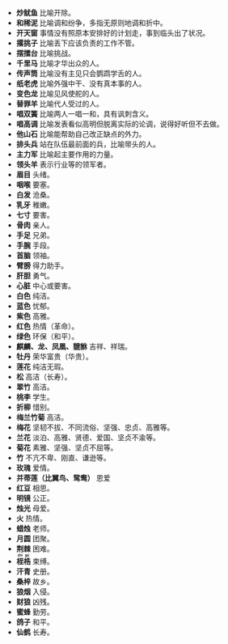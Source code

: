 * **炒鱿鱼** 比喻开除。
* **和稀泥** 比喻调和纷争，多指无原则地调和折中。
* **开天窗** 事情没有照原本安排好的计划走，事到临头出了状况。
* **撂挑子** 比喻丢下应该负责的工作不管。
* **摆擂台** 比喻挑战。
* **千里马** 比喻才华出众的人。
* **传声筒** 比喻没有主见只会鹦鹉学舌的人。
* **纸老虎** 比喻外强中干、没有真本事的人。
* **变色龙** 比喻见风使舵的人。
* **替罪羊** 比喻代人受过的人。
* **唱双簧** 比喻两人一唱一和，具有讽刺含义。
* **唱高调** 比喻发表看似高明但脱离实际的论调，说得好听但不去做。
* **他山石** 比喻能帮助自己改正缺点的外力。
* **排头兵** 站在队伍最前面的兵，比喻带头的人。
* **主力军** 比喻起主要作用的力量。
* **领头羊** 表示行业等的领军者。
* **眉目** 头绪。
* **咽喉** 要塞。
* **白发** 沧桑。
* **乳牙** 稚嫩。
* **七寸** 要害。
* **骨肉** 亲人。
* **手足** 兄弟。
* **手腕** 手段。
* **首脑** 领袖。
* **臂膀** 得力助手。
* **肝胆** 勇气。
* **心脏** 中心或要害。
* **白色** 纯洁。
* **蓝色** 忧郁。
* **紫色** 高雅。
* **红色** 热情（革命）。
* **绿色** 环保（和平）。
* **麒麟、龙、凤凰、貔貅** 吉祥、祥瑞。
* **牡丹** 荣华富贵（华贵）。
* **莲花** 纯洁无瑕。
* **松** 高洁（长寿）。
* **翠竹** 高洁。
* **桃李** 学生。
* **折柳** 惜别。
* **梅兰竹菊** 高洁。
* **梅花** 坚韧不拔、不同流俗、坚强、忠贞、高雅等。
* **兰花** 淡泊、高雅、贤德、爱国、坚贞不渝等。
* **菊花** 素雅、坚强、坚贞不屈等。
* **竹** 不亢不卑、刚直、谦逊等。
* **玫瑰** 爱情。
* **并蒂莲（比翼鸟、鸳鸯）** 恩爱
* **红豆** 相思。
* **明镜** 公正。
* **烛光** 母爱。
* **火** 热情。
* **蜡烛** 老师。
* **月圆** 团聚。
* **荆棘** 困难。
* **<ruby>桎<rt>zhì</rt></ruby><ruby>梏<rt>gù</rt><ruby>** 束缚。
* **汗青** 史册。
* **桑梓** 故乡。
* **狼烟** 入侵。
* **财狼** 凶残。
* **蜜蜂** 勤劳。
* **鸽子** 和平。
* **仙鹤** 长寿。
